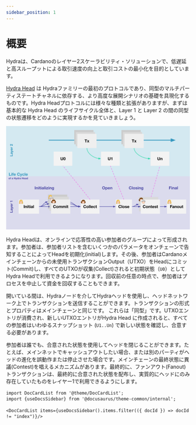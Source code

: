 ```yaml
---
sidebar_position: 1
---
```


# 概要

Hydraは、Cardanoのレイヤー2スケーラビリティ・ソリューションで、低遅延と高スループットによる取引速度の向上と取引コストの最小化を目的としています。

[Hydra Head](https://eprint.iacr.org/2020/299.pdf) は Hydraファミリーの最初のプロトコルであり、同型のマルチパーティステートチャネルに依存する、より高度な展開シナリオの基礎を具現化するものです。Hydra Headプロトコルには様々な種類と拡張がありますが、まずは基本的な Hydra Head のライフサイクル全体と、Layer 1 と Layer 2 の間の同型の状態遷移をどのように実現するかを見ていきましょう。

![](./hydra-head-lifecycle.svg)

Hydra Headは、オンラインで応答性の高い参加者のグループによって形成されます。参加者は、参加者リストを含むいくつかのパラメータをオンチェーンで告知することによってHeadを初期化(initial)します。その後、参加者はCardanoメインチェーンからの未使用トランザクションOutput（UTXO）をHeadにコミット(Commit)し、すべてのUTXOが収集(Collect)されると初期状態（`U0`）としてHydra Headで利用できるようになります。回収前の任意の時点で、参加者はプロセスを中止して資金を回収することもできます。

開いている間は、Hydraノードを介してHydraヘッドを使用し、ヘッドネットワーク上でトランザクションを送信することができます。トランザクションの形式とプロパティはメインチェーンと同じです。 これらは「同型」です。UTXOエントリが消費され、新しいUTXOエントリがHydra Head に作成されると、すべての参加者はいわゆるスナップショット (`U1..Un`) で新しい状態を確認し、合意する必要があります。

参加者は誰でも、合意された状態を使用してヘッドを閉じることができます。たとえば、メインネットでキャッシュアウトしたい場合、または別のパーティがヘッドの進化を誤動作または停止させた場合です。メインチェーンの最終状態に異議(Contest)を唱えるメカニズムがあります。最終的に、ファンアウト(Fanout)トランザクションは、最終的に合意された状態を配布し、実質的にヘッドにのみ存在していたものをレイヤー1で利用できるようにします。

```mdx-code-block
import DocCardList from '@theme/DocCardList';
import {useDocsSidebar} from '@docusaurus/theme-common/internal';

<DocCardList items={useDocsSidebar().items.filter(({ docId }) => docId != "index")}/>
```
